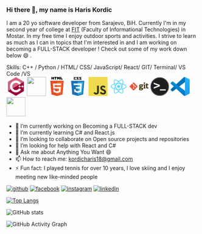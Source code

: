### Hi there 👋, my name is Haris Kordic
I am a  20 yo software developer from Sarajevo, BiH. Currently I'm in my second year of college at [FIT](https://fit.ba/)  (Faculty of Informational Technologies) in Mostar. In my free time I enjoy outdoor sports and activities. I strive to learn as much as I can in topics that  I'm interested in and I am working on becoming a FULL-STACK developer ! Check out some of my work down below 😄 .

Skills: C++ / Python / HTML/ CSS/ JavaScript/ React/ GIT/ Terminal/ VS Code /VS
<br>
<img src="https://raw.githubusercontent.com/devicons/devicon/d00d0969292a6569d45b06d3f350f463a0107b0d/icons/cplusplus/cplusplus-original.svg" width=50px height=50px>
<img src="https://spng.pngfind.com/pngs/s/62-626208_python-logo-png-transparent-background-python-logo-png.png" width=50px height=50px>
<img src="https://raw.githubusercontent.com/github/explore/80688e429a7d4ef2fca1e82350fe8e3517d3494d/topics/html/html.png" width=50px height=50px>
<img src="https://raw.githubusercontent.com/github/explore/80688e429a7d4ef2fca1e82350fe8e3517d3494d/topics/css/css.png" width=50px height=50px>
<img src="https://raw.githubusercontent.com/github/explore/80688e429a7d4ef2fca1e82350fe8e3517d3494d/topics/javascript/javascript.png" width=50px height=50px>
<img src="https://raw.githubusercontent.com/github/explore/80688e429a7d4ef2fca1e82350fe8e3517d3494d/topics/react/react.png" width=50px height=50px>
<img src="https://raw.githubusercontent.com/github/explore/80688e429a7d4ef2fca1e82350fe8e3517d3494d/topics/git/git.png" width=50px height=50px>
<img src="https://raw.githubusercontent.com/github/explore/80688e429a7d4ef2fca1e82350fe8e3517d3494d/topics/terminal/terminal.png" width=50px height=50px>
<img src="https://raw.githubusercontent.com/github/explore/80688e429a7d4ef2fca1e82350fe8e3517d3494d/topics/visual-studio-code/visual-studio-code.png" width=50px height=50px>
<img src="https://external-preview.redd.it/h8oXzwFeDbFsadA8vO-8tGFp4sQ8EtxQ3fMMcYOF-J0.jpg?auto=webp&s=1ae2561df48632684589b71fd07c57e2ff7ae9e5" width=50px height=50px>


- 🔭 I’m currently working on Becoming a FULL-STACK dev  
- 🌱 I’m currently learning C# and React.js 
- 👯 I’m looking to collaborate on Open source projects and repositories 
- 🤔 I’m looking for help with React and C# 
- 💬 Ask me about Anything You Want 😄 
- 📫 How to reach me: kordicharis18@gmail.com 
- ⚡ Fun fact: I played tennis for over 10 years, I love skiing and  I enjoy meeting new like-minded people 


[<img src='https://cdn.jsdelivr.net/npm/simple-icons@3.0.1/icons/github.svg' alt='github' height='40'>](https://github.com/HarisKordic)  [<img src='https://cdn.jsdelivr.net/npm/simple-icons@3.0.1/icons/facebook.svg' alt='facebook' height='40'>](https://www.facebook.com/haris.kordic.7)  [<img src='https://cdn.jsdelivr.net/npm/simple-icons@3.0.1/icons/instagram.svg' alt='instagram' height='40'>](https://www.instagram.com/kordic_haris/)  [<img src='https://cdn.jsdelivr.net/npm/simple-icons@3.0.1/icons/linkedin.svg' alt='linkedin' height='40'>](https://www.linkedin.com/in/haris-kordic-638566196/)  

[![Top Langs](https://github-readme-stats.vercel.app/api/top-langs/?username=HarisKordic)](https://github.com/anuraghazra/github-readme-stats)

![GitHub stats](https://github-readme-stats.vercel.app/api?username=HarisKordic&show_icons=true&count_private=true)  

![GitHub Activity Graph](https://activity-graph.herokuapp.com/graph?username=HarisKordic)  




